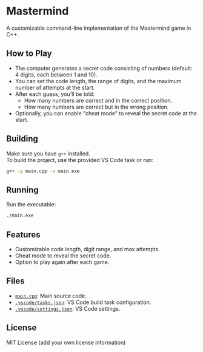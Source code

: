 # Mastermind

A customizable command-line implementation of the Mastermind game in C++.

## How to Play

- The computer generates a secret code consisting of numbers (default: 4 digits, each between 1 and 10).
- You can set the code length, the range of digits, and the maximum number of attempts at the start.
- After each guess, you’ll be told:
  - How many numbers are correct and in the correct position.
  - How many numbers are correct but in the wrong position.
- Optionally, you can enable "cheat mode" to reveal the secret code at the start.

## Building

Make sure you have `g++` installed.  
To build the project, use the provided VS Code task or run:

```sh
g++ -g main.cpp -o main.exe
```

## Running

Run the executable:

```sh
./main.exe
```

## Features

- Customizable code length, digit range, and max attempts.
- Cheat mode to reveal the secret code.
- Option to play again after each game.

## Files

- [`main.cpp`](main.cpp): Main source code.
- [`.vscode/tasks.json`](.vscode/tasks.json): VS Code build task configuration.
- [`.vscode/settings.json`](.vscode/settings.json): VS Code settings.

## License

MIT License (add your own license information)
